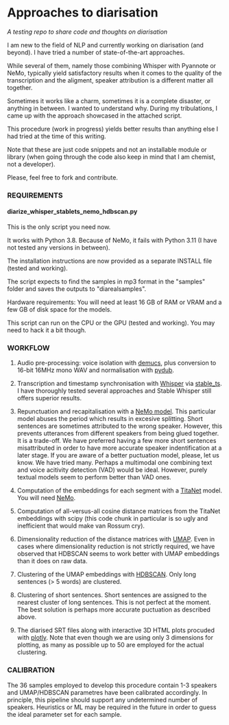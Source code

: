 # Approaches to diarisation

_A testing repo to share code and thoughts on diarisation_

I am new to the field of NLP and currently working on diarisation (and beyond). I have tried a number of state-of-the-art approaches. 

While several of them, namely those combining Whisper with Pyannote or NeMo, typically yield satisfactory results when it comes to the quality of the transcription and the aligment, speaker attribution is a different matter all together. 

Sometimes it works like a charm, sometimes it is a complete disaster, or anything in between. I wanted to understand why. During my tribulations, I came up with the approach showcased in the attached script.

This procedure (work in progress) yields better results than anything else I had tried at the time of this writing. 

Note that these are just code snippets and not an installable module or library (when going through the code also keep in mind that I am chemist, not a developer). 

Please, feel free to fork and contribute.

### REQUIREMENTS ###

#### diarize_whisper_stablets_nemo_hdbscan.py ####

This is the only script you need now.

It works with Python 3.8. Because of NeMo, it fails with Python 3.11 (I have not tested any versions in between).

The installation instructions are now provided as a separate INSTALL file (tested and working).

The script expects to find the samples in mp3 format in the "samples" folder and saves the outputs to "diarealsamples".

Hardware requirements: You will need at least 16 GB of RAM or VRAM and a few GB of disk space for the models. 

This script can run on the CPU or the GPU (tested and working). You may need to hack it a bit though.

### WORKFLOW ###

1. Audio pre-processing: voice isolation with [demucs](https://github.com/facebookresearch/demucs), plus conversion to 16-bit 16MHz mono WAV and normalisation with [pydub](https://github.com/jiaaro/pydub).
   
2. Transcription and timestamp synchronisation with [Whisper](https://github.com/openai/whisper) via [stable_ts](https://github.com/jianfch/stable-ts). I have thoroughly tested several approaches and Stable Whisper still offers superior results.

3. Repunctuation and recapitalisation with a [NeMo model](https://docs.nvidia.com/deeplearning/nemo/user-guide/docs/en/main/nlp/punctuation_and_capitalization.html). This particular model abuses the period which results in excesive splitting. Short sentences are sometimes attributed to the wrong speaker. However, this prevents utterances from different speakers from being glued together. It is a trade-off. We have preferred having a few more short sentences misattributed in order to have more accurate speaker indentification at a later stage. If you are aware of a better puctuation model, please, let us know. We have tried many. Perhaps a multimodal one combining text and voice acitivity detection (VAD) would be ideal. However, purely textual models seem to perform better than VAD ones.

4. Computation of the embeddings for each segment with a [TitaNet](https://huggingface.co/nvidia/speakerverification_en_titanet_large) model. You will need [NeMo](https://github.com/NVIDIA/NeMo).

5. Computation of all-versus-all cosine distance matrices from the TitaNet embeddings with scipy (this code chunk in particular is so ugly and inefficient that would make van Rossum cry).

6. Dimensionality reduction of the distance matrices with [UMAP](https://github.com/lmcinnes/umap). Even in cases where dimensionality reduction is not strictly required, we have observed that HDBSCAN seems to work better with UMAP embeddings than it does on raw data. 

7. Clustering of the UMAP embeddings with [HDBSCAN](https://github.com/scikit-learn-contrib/hdbscan). Only long sentences (> 5 words) are clustered.
   
8. Clustering of short sentences. Short sentences are assigned to the nearest cluster of long sentences. This is not perfect at the moment. The best solution is perhaps more accurate puctuation as described above.

9. The diarised SRT files along with interactive 3D HTML plots procuded with [plotly](https://github.com/plotly/plotly.py). Note that even though we are using only 3 dimensions for plotting, as many as possible up to 50 are employed for the actual clustering.

### CALIBRATION ###

The 36 samples employed to develop this procedure contain 1-3 speakers and UMAP/HDBSCAN parametres have been calibrated accordingly. In principle, this pipeline should support any undetermined number of speakers. Heuristics or ML may be required in the future in order to guess the ideal parameter set for each sample. 
